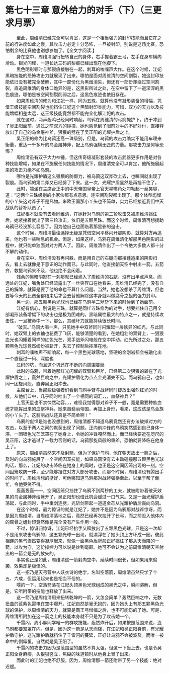 <h1>第七十三章 意外给力的对手（下）（三更求月票）</h1>
<div id="content">&nbsp&nbsp&nbsp&nbsp&nbsp&nbsp&nbsp&nbsp
 至此，周维清已经完全可以肯室，这是一个相当强力的封印技能而且它在之前的行进度如此之慢，其攻击力必定十分恐怖，一旦被封印，别说是这场比赛，恐怕剩余的比赛他也别想参加了。【全文字阅读.】
 <br/>&nbsp&nbsp&nbsp&nbsp&nbsp&nbsp&nbsp&nbsp
 身在空中，周维清强行扭转自己的身体，右手握着霸王弓，左手在身车横向滑动。银光闪耀，一道长达三码的梨痕已经出现在他脚下。
 <br/>&nbsp&nbsp&nbsp&nbsp&nbsp&nbsp&nbsp&nbsp
 黑色阴影顿时与那裂痕接触在一起，刺耳的嗤嗤声大作。在这个时候，江妃黑暗技能的恐怖攻击力就展现了出来。哪怕是面对周维清的空间割裂，她这封印技能依旧没有被完全破解，其中一部份化为黑烟消失，但还有一部份却绕过空间割裂，直追周维清的身体口诡异的是，这黑影所过之处，在空中留下了一道深深的黑色痕迹，哪怕是被空间割裂削弱之后，这黑色痕迹也依旧存在。
 <br/>&nbsp&nbsp&nbsp&nbsp&nbsp&nbsp&nbsp&nbsp
 如果周维清的修为和江妃一样，同为五珠，就算他没有凝形装备的增幅，凭借王级技能空间割裂也能挡住江妃这个黑暗封印类能力，可惜，双方的天力以及技能增幅相差太远，这王级技能竟然都不能完全化解江妃的攻击。
 <br/>&nbsp&nbsp&nbsp&nbsp&nbsp&nbsp&nbsp&nbsp
 就在这时，两声轰鸣已经同时响起，乌鸦在周维清的弓箭掩护下，终于冲到了吴正阳面前，通过之前双方的碰撞，她也感觉到了眼前对手的不好对付，直接释放出了自己的乌金屠神斧，狠狠的劈在了吴正阳的光耀护盾之上。
 <br/>&nbsp&nbsp&nbsp&nbsp&nbsp&nbsp&nbsp&nbsp
 吴正阳的修为比乌鸦还高一珠级别，但是，乌鸦的攻击力确实不能用车理来衡量，重达一千多斤的乌金屠神斧，配上乌鸦强横无匹的力量。那攻击力是何等恐怖？
 <br/>&nbsp&nbsp&nbsp&nbsp&nbsp&nbsp&nbsp&nbsp
 周维清虽有双子大力神锤，但这传奇级凝形套装的攻击武器更多作用是对各种技能增幅，如果在不施展任何技能的情况下，周维清完全可以肯定，他所施展起来的攻击力绝不如乌鸦。
 <br/>&nbsp&nbsp&nbsp&nbsp&nbsp&nbsp&nbsp&nbsp
 哪怕是光耀护盾这么强横的防御力，被乌鸦这双斧砍上去，也瞬间就出现了裂痕。而乌鸦的第二斧又已经劈了下来。这一次，光耀护盾显然是再挡不住了。
 <br/>&nbsp&nbsp&nbsp&nbsp&nbsp&nbsp&nbsp&nbsp
 此时，端坐在主席台正中的中天帝国皇帝上官天星嘴角处勾勒起一丝笑容，道：“这两个三珠级别的小家伙都有点意思。连空间割裂都出现了。那个体型彪悍的小丫头这对斧子不是凡物。米欧王国那小丫头也不简单，实力已经接近我们中天战队的替补队员了。”
 <br/>&nbsp&nbsp&nbsp&nbsp&nbsp&nbsp&nbsp&nbsp
 江妃根本就没有去看同维清，在她针对乌鸦的第二轮攻击又被周维清挡住后，她紧接着就出了第三轮攻击，依旧是五颗黑珠。而这个时候，周维清再想援助乌鸦已经没那么容易了。因为他自己也面临着那黑影的追击。
 <br/>&nbsp&nbsp&nbsp&nbsp&nbsp&nbsp&nbsp&nbsp
 这个时候，周维清最佳选择无疑是凭借空间平移闪开那阴影，就算对方再追来，他也有一些喘息的机会。但是，如果这样，乌鸦在周维清化解那黑色阴影的过程中，就只能单独面对对方两人了。因此，周维清作出了一个令绝大多数人都十分不解的动作。
 <br/>&nbsp&nbsp&nbsp&nbsp&nbsp&nbsp&nbsp&nbsp
 身在空中，周维清没有再闪躲，而是用自己的右腿向那接踵追来的阴影扫去，看上去就像是下意识的动作而已。与此同时，他直接朝天空中射出一箭。五箭齐，救援乌鸦来不及，他也绝不会闲着。
 <br/>&nbsp&nbsp&nbsp&nbsp&nbsp&nbsp&nbsp&nbsp
 残余的黑暗阴影在一刹那就已经涌入了周维清的右腿，没有出半点声息。而远处的江妃，嘴角处已经流露出了一丝笑容口在她看来，周维清已经完了，没有自己的解除，就算是要了他的命也不算什么问题。当然，她也没想杀了周维清，但也要等今天的比赛全都结束后才会去替他解除这本身就叫做腐骨之蛆的强力封印。
 <br/>&nbsp&nbsp&nbsp&nbsp&nbsp&nbsp&nbsp&nbsp
 另一边，那五颗黑色光球也已经在乌鸦苹二斧斩下来的时候到了她面前。
 <br/>&nbsp&nbsp&nbsp&nbsp&nbsp&nbsp&nbsp&nbsp
 江妃有信心，别说是三珠，就算是同样五珠修为的对手，想要挡住自己用全部凝形装备增幅下的攻击也是极为困难的。黑暗属性最大的特点之一，就是持续攻击性，一旦被命中一下，那么，其破坏力就能持续很长时间。
 <br/>&nbsp&nbsp&nbsp&nbsp&nbsp&nbsp&nbsp&nbsp
 “破天。”乌鸦大喝一声，只见她手中双斧同时闪耀起一层妖异的红光，与此同时，她双臂上的衣袖也花费了飞灰，能够清楚的看到，在她粗壮的双臂上，一狠狠血光也闪耀着同样的红色光芒，双手战斧闪电般在空中挥动。红光所过之处，那五颗黑色光球竟然纷纷被斩开，失去了控制后摔落在地。
 <br/>&nbsp&nbsp&nbsp&nbsp&nbsp&nbsp&nbsp&nbsp
 刺耳的嗤嗤声不断响起，每一个黑色光球落地，坚硬的金刚岩都会被融化出一个直径过一码、深度也
 <br/>&nbsp&nbsp&nbsp&nbsp&nbsp&nbsp&nbsp&nbsp
 过码的坑，而且这个坑还在不断的向周围蔓延
 <br/>&nbsp&nbsp&nbsp&nbsp&nbsp&nbsp&nbsp&nbsp
 此时的乌鸦，带着她那红光闪耀的双臂和巨斧，已经第二次狠狠的斩在了光耀护盾之上，轰然巨响之中，光耀护盾化为点点金光消失不见。而乌鸦自己，也如同一团旋风般，直奔吴正阳冲去。
 <br/>&nbsp&nbsp&nbsp&nbsp&nbsp&nbsp&nbsp&nbsp
 主席台上，当那些级强者们看到乌鸦手臂与战斧同时绽放出强烈红光的时候，从他们口中，几乎同时吐出了一个相同的词汇，，，血祭神兵？”
 <br/>&nbsp&nbsp&nbsp&nbsp&nbsp&nbsp&nbsp&nbsp
 上官天星也不禁悚然动容，，，难怪我觉得那对斧子不一般，竟是需要种族血统才能挥出来的血祭神兵。她来自翡丽帝国，再加上身形，看来，这应该是乌金族的小丫头了。这翡丽战队还真是不简单啊！”
 <br/>&nbsp&nbsp&nbsp&nbsp&nbsp&nbsp&nbsp&nbsp
 乌鸦的彪悍是谁也没想到的，周维清都不知道乌鸦竟然还有办法破掉对方的攻击，以至于两人之间的默契出现了问题。正向前冲锋的乌鸦突然感到自己身体一滞，一团银色光芒笼罩在了她身上，令她的冲锋嘎然而止。而已经快要近在咫尺的吴正阳，这才逃过了一截力否则的话，乌鸦那旋风般的重斧，恐怕就要降临在他身上了。
 <br/>&nbsp&nbsp&nbsp&nbsp&nbsp&nbsp&nbsp&nbsp
 原来，周维清虽然来不及射箭，但为了保护乌鸦，他在朝天放出一箭之后，及时的向乌鸦施展了一个空间囚笼技能，如果乌鸦没有去主动碰撞那五颗黑色光球的话，那么，江妃的攻击降临在她身上的同时，也正是这空间囚笼出现的一刻。空间囚笼攻防一体，至少能够挡住对方大部分攻击。而那个时候，周维清也有腾出手的时间了。周维清想的挺好，可他哪知道乌鸦那对战斧强横至此，以至于帮了倒忙，令他哭笑不得。
 <br/>&nbsp&nbsp&nbsp&nbsp&nbsp&nbsp&nbsp&nbsp
 轰轰轰轰——，空间囚笼只挡住了乌鸦不到两秒的工夫，就被附带着破天效果的乌金屠神斧给劈开了，吴正阳却也借此机会缓过一口气来。又是一面光耀护盾荡起，与此同时，手中重剑连劈，光斩剑带起一道道金芒从光耀护盾后轰向乌鸦。
 <br/>&nbsp&nbsp&nbsp&nbsp&nbsp&nbsp&nbsp&nbsp
 在这个时候，最为惊讶的就是江妃了，她并不是因为乌鸦那对战斧惊讶，而是因为周维清。当周维清落地之后，竟然已经再次拉开了长弓，而之前没入他体内的腐骨之蛆封印竟然像是完全没有产生作用一般。
 <br/>&nbsp&nbsp&nbsp&nbsp&nbsp&nbsp&nbsp&nbsp
 不过，惊讶归惊讶，江妃已经抬手又释放出了五颗黑色光球，只是这一次却不是用来攻击乌鸦的，这五颗光球一出现，就漂浮在了她头顶上方环成一圈，彼此相连的黑气骤然变得凝厚起来，就像一面黑色盾牌般正好挡住了那从天而降的一箭，以攻为守，这份操控力可以说是妙到毫颠。她可不会认为之前周维清朝天空射出的一箭会是无的放矢的。
 <br/>&nbsp&nbsp&nbsp&nbsp&nbsp&nbsp&nbsp&nbsp
 事实也正是如此，周维清这一箭射向空中，延续时间很长，但如果用来偷袭，效果却是极佳的。
 <br/>&nbsp&nbsp&nbsp&nbsp&nbsp&nbsp&nbsp&nbsp
 这一招乃是天弓营中人妖衣诗的绝学，名叫空落箭，周维清虽然只学了个五、六成，但运用起来也是相当不俗的。
 <br/>&nbsp&nbsp&nbsp&nbsp&nbsp&nbsp&nbsp&nbsp
 噗的一下，空落箭落在江妃头顶黑色光球组成的黑光之中，瞬间溶解，但是，它所附带的技能也释放了出来。
 <br/>&nbsp&nbsp&nbsp&nbsp&nbsp&nbsp&nbsp&nbsp
 这一箭乃是周维清用来扭转乾坤的一箭，又怎会简单？轰然巨响之中，无数扭曲的蓝紫色雷电在空中爆开。江妃自然是毫无损的，因为她头上有那五颗黑色光球的保护，以周维清的天力，就算是霸王弓增幅之后，也不可能伤的了她。可是，周维清所附加在这一箭之上的技能本身就不只是为了攻击她一个。
 <br/>&nbsp&nbsp&nbsp&nbsp&nbsp&nbsp&nbsp&nbsp
 千雷闪，周小胖同学唯一的群攻技能，轰然炸开后，如果按照范围来说，连乌鸦都要笼罩在内。但是，因为这一箭是从天而降，在江妃和吴正阳身前，有光耀护盾守护，这光耀护盾就挡住了千雷闪的蔓延，正好让乌鸦不会被波及。而唯一被命中的倒霉蛋，自然就是吴正阳了。
 <br/>&nbsp&nbsp&nbsp&nbsp&nbsp&nbsp&nbsp&nbsp
 千雷闪的攻击力因为是范围型的虽然不算太强，但这一下轰上去，也是令吴正阳全身麻痹，头狠狠竖立，焦糊的味道顿时从他身上冒了出来。
 <br/>&nbsp&nbsp&nbsp&nbsp&nbsp&nbsp&nbsp&nbsp
 而此时的江妃也绝不舒服，因为，周维清那一箭还附带了另一个技能：绝对迟缓。
 <br/>&nbsp&nbsp&nbsp&nbsp&nbsp&nbsp&nbsp&nbsp
 <br/>&nbsp&nbsp&nbsp&nbsp&nbsp&nbsp&nbsp&nbsp
</div>
